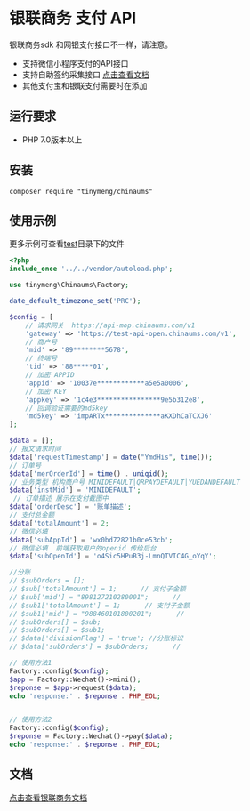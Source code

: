 # 银联商务 支付 API
银联商务sdk 和网银支付接口不一样，请注意。

* 支持微信小程序支付的API接口
* 支持自助签约采集接口 [点击查看文档](/src/Service/Contract/README.md)
* 其他支付宝和银联支付需要时在添加

## 运行要求
* PHP 7.0版本以上

## 安装
```shell
composer require "tinymeng/chinaums"
```
## 使用示例
更多示例可查看[test](example/Wechat/)目录下的文件
```php
<?php
include_once '../../vendor/autoload.php';

use tinymeng\Chinaums\Factory;

date_default_timezone_set('PRC');

$config = [
    // 请求网关  https://api-mop.chinaums.com/v1
    'gateway' => 'https://test-api-open.chinaums.com/v1',
    // 商户号
    'mid' => '89********5678',
    // 终端号
    'tid' => '88*****01',
    // 加密 APPID
    'appid' => '10037e************a5e5a0006',
    // 加密 KEY
    'appkey' => '1c4e3****************9e5b312e8',
    // 回调验证需要的md5key
    'md5key' => 'impARTx**************aKXDhCaTCXJ6'
];

$data = [];
// 报文请求时间
$data['requestTimestamp'] = date("YmdHis", time());
// 订单号
$data['merOrderId'] = time() . uniqid();
// 业务类型 机构商户号 MINIDEFAULT|QRPAYDEFAULT|YUEDANDEFAULT
$data['instMid'] = 'MINIDEFAULT';
 // 订单描述 展示在支付截图中
$data['orderDesc'] = '账单描述';
// 支付总金额
$data['totalAmount'] = 2; 
// 微信必填
$data['subAppId'] = 'wx0bd72821b0ce53cb';  
// 微信必填  前端获取用户的openid 传给后台
$data['subOpenId'] = 'o4Sic5HPuB3j-LmnQTVIC4G_oYqY';

//分账
// $subOrders = [];
// $sub['totalAmount'] = 1;      // 支付子金额
// $sub['mid'] = "898127210280001";      //
// $sub1['totalAmount'] = 1;      // 支付子金额
// $sub1['mid'] = "988460101800201";      //
// $subOrders[] = $sub;
// $subOrders[] = $sub1;
// $data['divisionFlag'] = 'true'; //分账标识
// $data['subOrders'] = $subOrders;      //

// 使用方法1
Factory::config($config);
$app = Factory::Wechat()->mini();
$reponse = $app->request($data);
echo 'response:' . $reponse . PHP_EOL;


// 使用方法2
Factory::config($config);
$reponse = Factory::Wechat()->pay($data);
echo 'response:' . $reponse . PHP_EOL;

```
## 文档
[点击查看银联商务文档](https://open.chinaums.com/resources/?code=651539656974952&url=b7abc3a6-0c49-43d4-ad7d-f6dd16ff35eb)